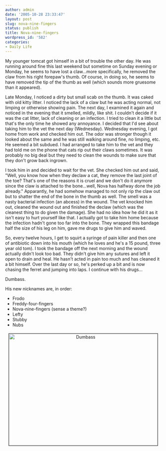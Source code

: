 ```yaml
---
author: admin
date: '2005-10-28 23:33:47'
layout: post
slug: nova-nine-fingers
status: publish
title: Nova-nine-fingers
wordpress_id: '582'
categories:
- Daily Life
---
```

My younger tomcat got himself in a bit of trouble the other day. He was running around fine this last weekend but sometime on Sunday evening or Monday, he seems to have lost a claw...more specifically, he removed the claw from his right forepaw's thumb. Of course, in doing so, he seems to have removed the tip of the thumb as well (which sounds more gruesome than it appeared).

Late Monday, I noticed a dirty but small scab on the thumb. It was caked with old kitty litter. I noticed the lack of a claw but he was acting normal, not limping or otherwise showing pain. The next day, I examined it again and noticed in the evening that it smelled, mildly, like shit. I couldn't decide if it was the cat litter, lack of cleaning or an infection. I tried to clean it a little but that's the only time he showed any annoyance. I decided that I'd see about taking him to the vet the next day (Wednesday). Wednesday evening, I got home from work and checked him out. The odor was stronger though it looked about the same and he was still walking around fine, no limping, etc. He seemed a bit subdued. I had arranged to take him to the vet and they had told me on the phone that cats rip out their claws sometimes. It was probably no big deal but they need to clean the wounds to make sure that they don't grow back ingrown.

I took him in and decided to wait for the vet. She checked him out and said, "Well, you know how when they declaw a cat, they remove the last joint of the toe? That's one of the reasons it is cruel and we don't do it anymore since the claw is attached to the bone...well, Nova has halfway done the job already." Apparantly, he had somehow managed to not only rip the claw out but to shatter the end of the bone in the thumb as well. The smell was a nasty bacterial infection (an abcess) in the wound. The vet knocked him out, cleaned the wound out and finished the declaw (which was the cleanest thing to do given the damage). She had no idea how he did it as it isn't easy to hurt yourself like that. I actually got to take him home because the infection hadn't gone too far into the bone. They wrapped this bandage half the size of his leg on him, gave me drugs to give him and waved.

So, every twelve hours, I get to squirt a syringe of pain killer and then one of antibiotic down into his mouth (which he loves and he's a 15 pound, three year old tom). I took the bandage off the next morning and the wound actually didn't look too bad. They didn't give him any sutures and left it open to drain and heal. He hasn't acted in pain too much and has cleaned it a bit himself. Over the last day or so, he's perked up a bit and is now chasing the ferret and jumping into laps. I continue with his drugs...

Dumbass.

His new nicknames are, in order:
<ul>
	<li>Frodo</li>
	<li>Freddy-four-fingers</li>
	<li>Nova-nine-fingers (sense a theme?)</li>
	<li>Lefty</li>
	<li>Stubby</li>
	<li>Nubs</li>
</ul>
<p align="center"><img src="http://www.arcanology.com/images/nova-spread.jpg" alt="Dumbass" border="1" height="360" hspace="5" vspace="5" width="480" /></p>
